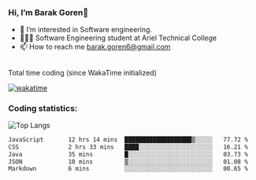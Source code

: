 ###  Hi, I’m Barak Goren👋
- 👀 I’m interested in Software engineering.
- 👨🏼‍🎓 Software Engineering student at Ariel Technical College
- 📫 How to reach me barak.goren6@gmail.com
##
Total time coding (since WakaTime initialized)

[![wakatime](https://wakatime.com/badge/user/5cc5ec80-a806-4ca2-a704-db29274e48cd.svg)](https://wakatime.com/@5cc5ec80-a806-4ca2-a704-db29274e48cd)

   
### Coding statistics:

![Top Langs](https://github-readme-stats.vercel.app/api/top-langs/?username=barakgoren&layout=compact&langs_count=30&exclude_repo=ML_learning&line_height=25)


<!--START_SECTION:waka-->

```txt
JavaScript       12 hrs 14 mins  ███████████████████▒░░░░░   77.72 %
CSS              2 hrs 33 mins   ████░░░░░░░░░░░░░░░░░░░░░   16.21 %
Java             35 mins         █░░░░░░░░░░░░░░░░░░░░░░░░   03.73 %
JSON             10 mins         ▒░░░░░░░░░░░░░░░░░░░░░░░░   01.08 %
Markdown         6 mins          ░░░░░░░░░░░░░░░░░░░░░░░░░   00.65 %
```

<!--END_SECTION:waka-->

<!---
barakgoren/barakgoren is a ✨ special ✨ repository because its `README.md` (this file) appears on your GitHub profile.
You can click the Preview link to take a look at your changes.
--->
